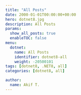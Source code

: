 ```yaml
---
title: "All Posts"
date: 2000-01-01T00:00:00+00:00
hero: dotnet8.jpg
description: All Posts
params:
  show_all_posts: true
  enableTOC: false
menu:
  dotnet:
    name: All Posts
    identifier: dotnet8-all
    weight: -20500101
tags: [dotnet8, .NET8, all]
categories: [dotnet8, all]

author:
  name: Akif T.
---
```



<!-- all dotnet posts -->
